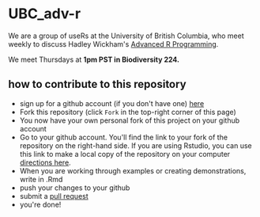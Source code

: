 UBC_adv-r
=========

We are a group of useRs at the University of British Columbia, who meet weekly to discuss Hadley Wickham's [Advanced R Programming](http://adv-r.had.co.nz/).  


We meet Thursdays at **1pm PST in Biodiversity 224.**

## how to contribute to this repository

* sign up for a github account (if you don't have one) [here](https://github.com/join)
* Fork this repository (click `Fork` in the top-right corner of this page)
* You now have your own personal fork of this project on your github account
* Go to your github account.  You'll find the link to your fork of the repository on the right-hand side. If you are using Rstudio, you can use this link to make a local copy of the repository on your computer [directions here](https://support.rstudio.com/hc/en-us/articles/200526207-Using-Projects).
* When you are working through examples or creating demonstrations, write in .Rmd
* push your changes to your github
* submit a [pull request](https://help.github.com/articles/using-pull-requests)
* you're done!
